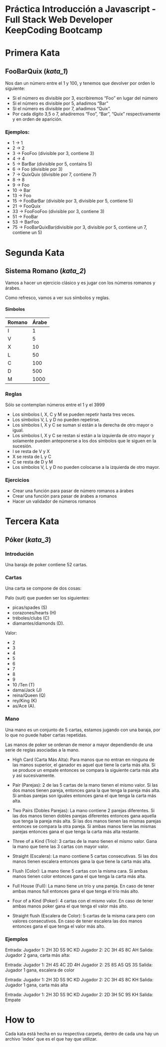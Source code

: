 # Práctica Introducción a Javascript - Full Stack Web Developer KeepCoding Bootcamp

# Primera Kata
## FooBarQuix (*kata_1*)

Nos dan un número entre el 1 y 100, y tenemos que devolver por orden lo siguiente:

* Si el número es divisible por 3, escribiremos “Foo” en lugar del número
* Si el número es divisible por 5, añadimos “Bar”
* Si el número es divisible por 7, añadimos “Quix”.
* Por cada dígito 3,5 o 7, añadiremos “Foo”, “Bar”, “Quix” respectivamente y en orden de aparición.

### Ejemplos: 

* 1  -> 1
* 2  -> 2
* 3  -> FooFoo (divisible por 3, contiene 3)
* 4  -> 4
* 5  -> BarBar (divisible por 5, contains 5)
* 6  -> Foo (divisible por 3)
* 7  -> QuixQuix (divisible por 7, contiene 7)
* 8  -> 8
* 9  -> Foo
* 10 -> Bar
* 13 -> Foo 
* 15 -> FooBarBar (divisible por 3, divisible por 5, contiene 5)
* 21 -> FooQuix
* 33 -> FooFooFoo (divisible por 3, contiene 3)
* 51 -> FooBar
* 53 -> BarFoo
* 75 -> FooBarQuixBar(divisible por 3, divisible por 5, contiene un 7, contiene un 5)

# Segunda Kata
## Sistema Romano (*kata_2*)
Vamos a hacer un ejercicio clásico y es jugar con los números romanos y árabes.

Como refresco, vamos a ver sus símbolos y reglas.

#### Símbolos

 Romano | Árabe 
--------|-------
 I | 1 
 V | 5 
 X | 10 
 L | 50 
 C | 100 
 D | 500 
 M | 1000 

### Reglas

Sólo se contemplan números entre el 1 y el 3999

* Los símbolos I, X, C y M se pueden repetir hasta tres veces.
* Los símbolos V, L y D no pueden repetirse.
* Los símbolos I, X y C se suman si están a la derecha de otro mayor o igual.
* Los símbolos I, X y C se restan si están a la izquierda de otro mayor y solamente pueden anteponerse a los dos símbolos que le siguen en la sucesión.
* I se resta de V y X
* X se resta de L y C
* C se resta de D y M
* Los símbolos V, L y D no pueden colocarse a la izquierda de otro mayor.

### Ejercicios

* Crear una función para pasar de número romanos a árabes
* Crear una función para pasar de árabes a romanos
* Hacer un validador de números romanos


# Tercera Kata
## Póker (*kata_3*)
### Introdución

Una baraja de poker contiene 52 cartas. 

### Cartas
Una carta se compone de dos cosas:

Palo (suit) que pueden ser los siguientes:
* picas/spades (S)
* corazones/hearts (H)
* tréboles/clubs (C)
* diamantes/diamonds (D). 

Valor:
* 2 
* 3
* 4
* 5
* 6
* 7
* 8
* 9
* 10 /Ten (T)
* dama/Jack (J)
* reina/Queen (Q)
* rey/King (K)
* as/Ace (A). 

### Mano

Una mano es un conjunto de 5 cartas, estamos jugando con una baraja, por lo que no puede haber cartas repetidas.

Las manos de poker se ordenan de menor a mayor dependiendo de una serie de reglas asociadas a la mano. 

* High Card (Carta Más Alta): Para manos que no entran en ninguna de las manos superior, el ganador es aquel que tiene la carta más alta. Si se produce un empate entonces se compara la siguiente carta más alta y así sucesivamente. 

* Pair (Parejas): 2 de las 5 cartas de la mano tienen el mismo valor. Si las dos manos tienen pareja, entonces gana la que tenga la pareja más alta. Si ambas parejas son iguales entonces gana el que tenga la carta más alta. 

* Two Pairs (Dobles Parejas): La mano contiene 2 parejas diferentes. Si las dos manos tienen dobles parejas diferentes entonces gana aquella que tenga la pareja más alta. Si las dos manos tienen las mismas parejas entonces se compara la otra pareja. Si ambas manos tiene las mismas parejas entonces gana el que tenga la carta más alta restante. 

* Three of a Kind (Trio): 3 cartas de la mano tienen el mismo valor. Gana la mano que tiene las 3 cartas con mayor valor. 

* Straight (Escalera): La mano contiene 5 cartas consecutivas. Si las dos manos tienen escalera entonces gana la que tiene la carta más alta. 

* Flush (Color): La mano tiene 5 cartas con la misma cara. Si ambas manos tienen color entonces gana el que tenga la carta más alta. 

* Full House (Full): La mano tiene un trío y una pareja. En caso de tener ambas manos full entonces gana el que tenga el trío más alto. 

* Four of a Kind (Poker): 4 cartas con el mismo valor. En caso de tener ambas manos poker gana el que tenga el valor más alto.

* Straight flush (Escalera de Color): 5 cartas de la misma cara pero con valores consecutivos. En caso de tener escalera las dos manos entonces gana el que tenga el valor más alto.

### Ejemplos

Entrada: Jugador 1: 2H 3D 5S 9C KD Jugador 2: 2C 3H 4S 8C AH
Salida: Jugador 2 gana, carta más alta:

Entrada: Jugador 1: 2H 4S 4C 2D 4H Jugador 2: 2S 8S AS QS 3S
Salida: Jugador 1 gana, escalera de color

Entrada: Jugador 1: 2H 3D 5S 9C KD Jugador 2: 2C 3H 4S 8C KH
Salida: Jugador 1 gana, carta más alta

Entrada: Jugador 1: 2H 3D 5S 9C KD Jugador 2: 2D 3H 5C 9S KH
Salida: Empate

# How to
Cada kata está hecha en su respectiva carpeta, dentro de cada una hay un archivo 'index' que es el que 
hay que utilizar.